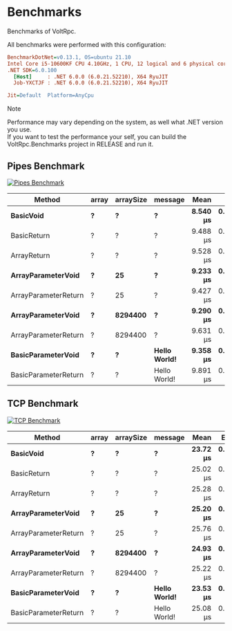 # Benchmarks

Benchmarks of VoltRpc.

All benchmarks were performed with this configuration:
``` ini
BenchmarkDotNet=v0.13.1, OS=ubuntu 21.10
Intel Core i5-10600KF CPU 4.10GHz, 1 CPU, 12 logical and 6 physical cores
.NET SDK=6.0.100
  [Host]     : .NET 6.0.0 (6.0.21.52210), X64 RyuJIT
  Job-YXCTJF : .NET 6.0.0 (6.0.21.52210), X64 RyuJIT

Jit=Default  Platform=AnyCpu  
```

> [!NOTE]
> Performance may vary depending on the system, as well what .NET version you use. <br>
> If you want to test the performance your self, you can build the VoltRpc.Benchmarks project in RELEASE and run it.

## Pipes Benchmark

[![Pipes Benchmark](~/assets/images/Benchmarks/PipesBenchmark.png)](~/assets/images/Benchmarks/PipesBenchmark.png)

|               Method | array | arraySize |      message |     Mean |     Error |    StdDev |
|--------------------- |------ |---------- |------------- |---------:|----------:|----------:|
|            **BasicVoid** |     **?** |         **?** |            **?** | **8.540 μs** | **0.1634 μs** | **0.2125 μs** |
|          BasicReturn |     ? |         ? |            ? | 9.488 μs | 0.1218 μs | 0.1080 μs |
|          ArrayReturn |     ? |         ? |            ? | 9.528 μs | 0.1653 μs | 0.1546 μs |
|   **ArrayParameterVoid** |     **?** |        **25** |            **?** | **9.233 μs** | **0.0999 μs** | **0.0885 μs** |
| ArrayParameterReturn |     ? |        25 |            ? | 9.427 μs | 0.1529 μs | 0.1636 μs |
|   **ArrayParameterVoid** |     **?** |   **8294400** |            **?** | **9.290 μs** | **0.1106 μs** | **0.0924 μs** |
| ArrayParameterReturn |     ? |   8294400 |            ? | 9.631 μs | 0.1637 μs | 0.1531 μs |
|   **BasicParameterVoid** |     **?** |         **?** | **Hello World!** | **9.358 μs** | **0.1194 μs** | **0.1116 μs** |
| BasicParameterReturn |     ? |         ? | Hello World! | 9.891 μs | 0.1478 μs | 0.1383 μs |


## TCP Benchmark

[![TCP Benchmark](~/assets/images/Benchmarks/TCPBenchmark.png)](~/assets/images/Benchmarks/TCPBenchmark.png)

|               Method | array | arraySize |      message |     Mean |    Error |   StdDev |
|--------------------- |------ |---------- |------------- |---------:|---------:|---------:|
|            **BasicVoid** |     **?** |         **?** |            **?** | **23.72 μs** | **0.355 μs** | **0.332 μs** |
|          BasicReturn |     ? |         ? |            ? | 25.02 μs | 0.421 μs | 0.394 μs |
|          ArrayReturn |     ? |         ? |            ? | 25.28 μs | 0.322 μs | 0.301 μs |
|   **ArrayParameterVoid** |     **?** |        **25** |            **?** | **25.20 μs** | **0.275 μs** | **0.257 μs** |
| ArrayParameterReturn |     ? |        25 |            ? | 25.76 μs | 0.370 μs | 0.328 μs |
|   **ArrayParameterVoid** |     **?** |   **8294400** |            **?** | **24.93 μs** | **0.236 μs** | **0.220 μs** |
| ArrayParameterReturn |     ? |   8294400 |            ? | 25.22 μs | 0.468 μs | 0.438 μs |
|   **BasicParameterVoid** |     **?** |         **?** | **Hello World!** | **23.53 μs** | **0.432 μs** | **0.404 μs** |
| BasicParameterReturn |     ? |         ? | Hello World! | 25.08 μs | 0.496 μs | 0.944 μs |
